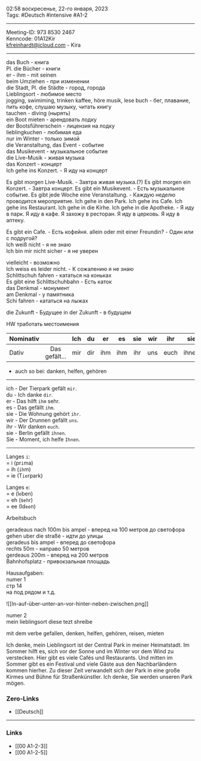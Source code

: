 02:58  воскресенье, 22-го января, 2023  
Tags: #Deutsch #intensive #A1-2 

<hr />

Meeting-ID: 973 8530 2467   
Kenncode: 01A12Kir  
<kfreinhardt@icloud.com> - Kira  

<hr />

das Buch - книга  
Pl. die Bücher - книги  
er - ihm - mit seinen  
beim Umziehen - при изменении  
die Stadt, Pl. die Städte - город, города  
Lieblingsort - любимое место  
jogging, swimiming, trinken kaffee, höre musik, lese buch - бег, плавание, пить кофе, слушаю музыку, читать книгу  
tauchen - diving (нырять)  
ein Boot mieten  - арендовать лодку  
der Bootsführerschein - лицензия на лодку  
lieblingkuchen - любимая еда  
nur im Winter - только зимой  
die Veranstaltung, das Event - событие  
das Musikevent - музыкальное событие  
die Live-Musik - живая музыка  
das Konzert - концерт  
Ich gehe ins Konzert. - Я иду на концерт  
  
Es gibt morgen Live-Musik. - Завтра живая музыка.(?)
Es gibt morgen ein Konzert. - Завтра концерт.
Es gibt ein Musikevent. - Есть музыкальное событие.
Es gibt jede Woche eine Veranstaltung. - Каждую неделю проводится мероприятие.
Ich gehe in den Park. Ich gehe ins Cafe. Ich gehe ins Restaurant. Ich gehe in die Kirhe. Ich  gehe in die Apotheke. - Я иду в парк. Я иду в кафе. Я захожу в ресторан. Я иду в церковь. Я иду в аптеку.    
  
Es gibt ein Cafe. - Есть кофейня. 
allein oder mit einer Freundin? - Один или с подругой?  
Ich weiß nicht - я не знаю  
Ich bin mir nicht sicher - я не уверен  
  
vielleicht - возможно  
Ich weiss es leider nicht. - К сожалению я не знаю  
Schlittschuh fahren - кататься на коньках  
Es gibt eine Schlittschuhbahn - Есть каток  
das Denkmal - монумент  
am Denkmal - у памятника  
Schi fahren - кататься на лыжах  
  
die Zukunft - Будущее
in der Zukunft - в будущем  
 
HW тработать местоимения  

| Nominativ |               | Ich | du  | er  | es  | sie | wir  | ihr  | sie   | Sie   |
| :-------- | :-----------: | :-: | :-: | :-: | :-: | :-: | :--: | :--: | :---: |  ---: |
| Dativ     | Das gefält... | mir | dir | ihm | ihm | ihr | uns  | euch | ihnen | Ihnen | 

- auch so bei: danken, helfen, gehören

<hr />

ich - Der Tierpark gefält `mir`.  
du -  Ich danke `dir`.  
er - Das hilft `ihm` sehr.  
es - Das gefällt `ihm`.  
sie - Die Wohnung gehört `ihr`.  
wir - Der Drunnen gefällt `uns`.  
ihr - Wir danken `euch`.   
sie - Berlin gefällt `ihnen`.  
Sie - Moment, ich helfe `Ihnen`.  

<hr />

Langes `i`:  
= i (pr`i`ma)  
= ih (`ih`m)  
= ie (T`ie`rpark)  
  
Langes `e`:  
= e (l`e`ben)  
= eh (s`eh`r)  
= ee (Id`ee`n)  
  
Arbeitsbuch
  
geradeaus nach 100m bis ampel - вперед на 100 метров до светофора  
gehen uber die straßé - идти до улицы  
geradeus bis ampel - вперед до светофора  
rechts 50m - направо 50 метров  
gerdeaus 200m - вперед на 200 метров  
Bahnhofsplatz - привокзальная площадь  
  
Hausaufgaben:  
numer 1  
стр 14   
на под рядом и т.д.    
  
![[In-auf-über-unter-an-vor-hinter-neben-zwischen.png]]
  
numer 2  
mein lieblingsort diese tezt shreibe  
  
mit dem verbe gefallen, denken, helfen, gehören, reisen, mieten  
  
Ich denke, mein Lieblingsort ist der Central Park in meiner Heimatstadt. Im Sommer hilft  es, sich vor der Sonne und im Winter vor dem Wind zu verstecken. Hier gibt es viele  Cafés und Restaurants. Und mitten im Sommer gibt es ein Festival und viele Gäste aus  den Nachbarländern kommen hierher. Zu dieser Zeit verwandelt sich der Park in eine  große Kirmes und Bühne für Straßenkünstler. Ich denke, Sie werden unseren Park mögen.     

### Zero-Links

- [[Deutsch]]

<hr />

### Links

- [[00 A1-2-3]]
- [[00 A1-2-5]]